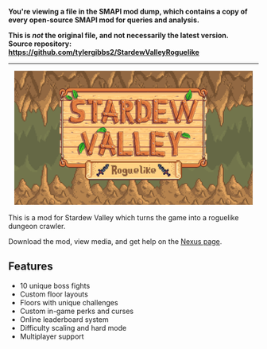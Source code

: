 **You're viewing a file in the SMAPI mod dump, which contains a copy of every open-source SMAPI mod
for queries and analysis.**

**This is _not_ the original file, and not necessarily the latest version.**  
**Source repository: https://github.com/tylergibbs2/StardewValleyRoguelike**

----

<p align="center">
  <img width="480" height="270" src="logo.png">
</p>

This is a mod for Stardew Valley which turns the game into a roguelike dungeon crawler.

Download the mod, view media, and get help on the [Nexus page](https://www.nexusmods.com/stardewvalley/mods/13614).

## Features

- 10 unique boss fights
- Custom floor layouts
- Floors with unique challenges
- Custom in-game perks and curses
- Online leaderboard system
- Difficulty scaling and hard mode
- Multiplayer support
